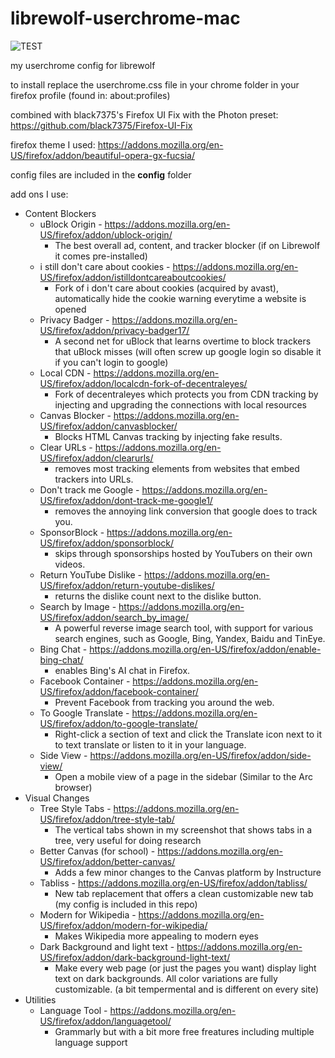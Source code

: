 # librewolf-userchrome-mac

![TEST](https://github.com/Natific/librewolf-userchrome-mac/blob/main/Demo-1.png)

my userchrome config for librewolf

to install replace the userchrome.css file in your chrome folder in your firefox profile (found in: about:profiles)

combined with black7375's Firefox UI Fix with the Photon preset: https://github.com/black7375/Firefox-UI-Fix

firefox theme I used: https://addons.mozilla.org/en-US/firefox/addon/beautiful-opera-gx-fucsia/

config files are included in the **config** folder

add ons I use:
- Content Blockers
  - uBlock Origin - https://addons.mozilla.org/en-US/firefox/addon/ublock-origin/
    - The best overall ad, content, and tracker blocker (if on Librewolf it comes pre-installed)
  - i still don't care about cookies - https://addons.mozilla.org/en-US/firefox/addon/istilldontcareaboutcookies/
    - Fork of i don't care about cookies (acquired by avast), automatically hide the cookie warning everytime a website is opened
  - Privacy Badger - https://addons.mozilla.org/en-US/firefox/addon/privacy-badger17/
    -  A second net for uBlock that learns overtime to block trackers that uBlock misses (will often screw up google login so disable it if you can't login to google)
  - Local CDN - https://addons.mozilla.org/en-US/firefox/addon/localcdn-fork-of-decentraleyes/
    - Fork of decentraleyes which protects you from CDN tracking by injecting and upgrading the connections with local resources
  - Canvas Blocker - https://addons.mozilla.org/en-US/firefox/addon/canvasblocker/
    - Blocks HTML Canvas tracking by injecting fake results.
  - Clear URLs - https://addons.mozilla.org/en-US/firefox/addon/clearurls/
    - removes most tracking elements from websites that embed trackers into URLs.
  - Don't track me Google - https://addons.mozilla.org/en-US/firefox/addon/dont-track-me-google1/
    - removes the annoying link conversion that google does to track you.
  - SponsorBlock - https://addons.mozilla.org/en-US/firefox/addon/sponsorblock/
    - skips through sponsorships hosted by YouTubers on their own videos.
  - Return YouTube Dislike - https://addons.mozilla.org/en-US/firefox/addon/return-youtube-dislikes/
    - returns the dislike count next to the dislike button.
  - Search by Image - https://addons.mozilla.org/en-US/firefox/addon/search_by_image/
    - A powerful reverse image search tool, with support for various search engines, such as Google, Bing, Yandex, Baidu and TinEye.
  - Bing Chat - https://addons.mozilla.org/en-US/firefox/addon/enable-bing-chat/
    - enables Bing's AI chat in Firefox.
  - Facebook Container - https://addons.mozilla.org/en-US/firefox/addon/facebook-container/
    - Prevent Facebook from tracking you around the web.
  - To Google Translate - https://addons.mozilla.org/en-US/firefox/addon/to-google-translate/
    - Right-click a section of text and click the Translate icon next to it to text translate or listen to it in your language.
  - Side View - https://addons.mozilla.org/en-US/firefox/addon/side-view/
    - Open a mobile view of a page in the sidebar (Similar to the Arc browser)
- Visual Changes
  - Tree Style Tabs - https://addons.mozilla.org/en-US/firefox/addon/tree-style-tab/
    - The vertical tabs shown in my screenshot that shows tabs in a tree, very useful for doing research 
  - Better Canvas (for school) - https://addons.mozilla.org/en-US/firefox/addon/better-canvas/
    - Adds a few minor changes to the Canvas platform by Instructure
  - Tabliss - https://addons.mozilla.org/en-US/firefox/addon/tabliss/
    - New tab replacement that offers a clean customizable new tab (my config is included in this repo)
  - Modern for Wikipedia - https://addons.mozilla.org/en-US/firefox/addon/modern-for-wikipedia/
    - Makes Wikipedia more appealing to modern eyes
  - Dark Background and light text - https://addons.mozilla.org/en-US/firefox/addon/dark-background-light-text/
    - Make every web page (or just the pages you want) display light text on dark backgrounds. All color variations are fully customizable. (a bit tempermental and is different on every site)
- Utilities
  - Language Tool - https://addons.mozilla.org/en-US/firefox/addon/languagetool/
    -  Grammarly but with a bit more free freatures including multiple language support
